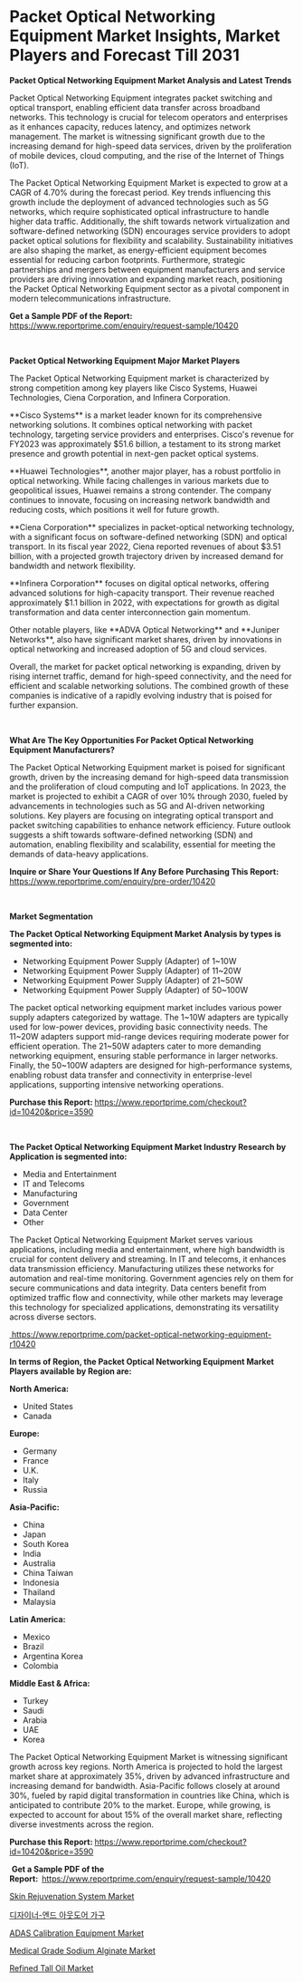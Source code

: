 <p><h1>Packet Optical Networking Equipment Market Insights, Market Players and Forecast Till 2031</h1></p><p><strong>Packet Optical Networking Equipment Market Analysis and Latest Trends</strong></p>
<p><p>Packet Optical Networking Equipment integrates packet switching and optical transport, enabling efficient data transfer across broadband networks. This technology is crucial for telecom operators and enterprises as it enhances capacity, reduces latency, and optimizes network management. The market is witnessing significant growth due to the increasing demand for high-speed data services, driven by the proliferation of mobile devices, cloud computing, and the rise of the Internet of Things (IoT).</p><p>The Packet Optical Networking Equipment Market is expected to grow at a CAGR of 4.70% during the forecast period. Key trends influencing this growth include the deployment of advanced technologies such as 5G networks, which require sophisticated optical infrastructure to handle higher data traffic. Additionally, the shift towards network virtualization and software-defined networking (SDN) encourages service providers to adopt packet optical solutions for flexibility and scalability. Sustainability initiatives are also shaping the market, as energy-efficient equipment becomes essential for reducing carbon footprints. Furthermore, strategic partnerships and mergers between equipment manufacturers and service providers are driving innovation and expanding market reach, positioning the Packet Optical Networking Equipment sector as a pivotal component in modern telecommunications infrastructure.</p></p>
<p><strong>Get a Sample PDF of the Report:&nbsp;</strong> <a href="https://www.reportprime.com/enquiry/request-sample/10420">https://www.reportprime.com/enquiry/request-sample/10420</a></p>
<p>&nbsp;</p>
<p><strong>Packet Optical Networking Equipment Major Market Players</strong></p>
<p><p>The Packet Optical Networking Equipment market is characterized by strong competition among key players like Cisco Systems, Huawei Technologies, Ciena Corporation, and Infinera Corporation. </p><p>**Cisco Systems** is a market leader known for its comprehensive networking solutions. It combines optical networking with packet technology, targeting service providers and enterprises. Cisco's revenue for FY2023 was approximately $51.6 billion, a testament to its strong market presence and growth potential in next-gen packet optical systems.</p><p>**Huawei Technologies**, another major player, has a robust portfolio in optical networking. While facing challenges in various markets due to geopolitical issues, Huawei remains a strong contender. The company continues to innovate, focusing on increasing network bandwidth and reducing costs, which positions it well for future growth.</p><p>**Ciena Corporation** specializes in packet-optical networking technology, with a significant focus on software-defined networking (SDN) and optical transport. In its fiscal year 2022, Ciena reported revenues of about $3.51 billion, with a projected growth trajectory driven by increased demand for bandwidth and network flexibility.</p><p>**Infinera Corporation** focuses on digital optical networks, offering advanced solutions for high-capacity transport. Their revenue reached approximately $1.1 billion in 2022, with expectations for growth as digital transformation and data center interconnection gain momentum.</p><p>Other notable players, like **ADVA Optical Networking** and **Juniper Networks**, also have significant market shares, driven by innovations in optical networking and increased adoption of 5G and cloud services.</p><p>Overall, the market for packet optical networking is expanding, driven by rising internet traffic, demand for high-speed connectivity, and the need for efficient and scalable networking solutions. The combined growth of these companies is indicative of a rapidly evolving industry that is poised for further expansion.</p></p>
<p>&nbsp;</p>
<p><strong>What Are The Key Opportunities For Packet Optical Networking Equipment Manufacturers?</strong></p>
<p><p>The Packet Optical Networking Equipment market is poised for significant growth, driven by the increasing demand for high-speed data transmission and the proliferation of cloud computing and IoT applications. In 2023, the market is projected to exhibit a CAGR of over 10% through 2030, fueled by advancements in technologies such as 5G and AI-driven networking solutions. Key players are focusing on integrating optical transport and packet switching capabilities to enhance network efficiency. Future outlook suggests a shift towards software-defined networking (SDN) and automation, enabling flexibility and scalability, essential for meeting the demands of data-heavy applications.</p></p>
<p><strong>Inquire or Share Your Questions If Any Before Purchasing This Report:</strong> <a href="https://www.reportprime.com/enquiry/pre-order/10420">https://www.reportprime.com/enquiry/pre-order/10420</a></p>
<p>&nbsp;</p>
<p><strong>Market Segmentation</strong></p>
<p><strong>The Packet Optical Networking Equipment Market Analysis by types is segmented into:</strong></p>
<p><ul><li>Networking Equipment Power Supply (Adapter) of 1~10W</li><li>Networking Equipment Power Supply (Adapter) of 11~20W</li><li>Networking Equipment Power Supply (Adapter) of 21~50W</li><li>Networking Equipment Power Supply (Adapter) of 50~100W</li></ul></p>
<p><p>The packet optical networking equipment market includes various power supply adapters categorized by wattage. The 1~10W adapters are typically used for low-power devices, providing basic connectivity needs. The 11~20W adapters support mid-range devices requiring moderate power for efficient operation. The 21~50W adapters cater to more demanding networking equipment, ensuring stable performance in larger networks. Finally, the 50~100W adapters are designed for high-performance systems, enabling robust data transfer and connectivity in enterprise-level applications, supporting intensive networking operations.</p></p>
<p><strong>Purchase this Report:&nbsp;</strong><a href="https://www.reportprime.com/checkout?id=10420&price=3590">https://www.reportprime.com/checkout?id=10420&price=3590</a></p>
<p>&nbsp;</p>
<p><strong>The Packet Optical Networking Equipment Market Industry Research by Application is segmented into:</strong></p>
<p><ul><li>Media and Entertainment</li><li>IT and Telecoms</li><li>Manufacturing</li><li>Government</li><li>Data Center</li><li>Other</li></ul></p>
<p><p>The Packet Optical Networking Equipment Market serves various applications, including media and entertainment, where high bandwidth is crucial for content delivery and streaming. In IT and telecoms, it enhances data transmission efficiency. Manufacturing utilizes these networks for automation and real-time monitoring. Government agencies rely on them for secure communications and data integrity. Data centers benefit from optimized traffic flow and connectivity, while other markets may leverage this technology for specialized applications, demonstrating its versatility across diverse sectors.</p></p>
<p><a href="https://www.reportprime.com/packet-optical-networking-equipment-r10420">&nbsp;https://www.reportprime.com/packet-optical-networking-equipment-r10420</a></p>
<p><strong>In terms of Region, the Packet Optical Networking Equipment Market Players available by Region are:</strong></p>
<p>
    <p> <strong> North America: </strong>
        <ul>
            <li>United States</li>
            <li>Canada</li>
        </ul>
        </p> 
    <p> <strong> Europe: </strong>
        <ul>
            <li>Germany</li>
            <li>France</li>
            <li>U.K.</li>
            <li>Italy</li>
            <li>Russia</li>
        </ul>
        </p> 
    <p> <strong> Asia-Pacific: </strong>
        <ul>
            <li>China</li>
            <li>Japan</li>
            <li>South Korea</li>
            <li>India</li>
            <li>Australia</li>
            <li>China Taiwan</li>
            <li>Indonesia</li>
            <li>Thailand</li>
            <li>Malaysia</li>
        </ul>
        </p> 
    <p> <strong> Latin America: </strong>
        <ul>
            <li>Mexico</li>
            <li>Brazil</li>
            <li>Argentina Korea</li>
            <li>Colombia</li>
        </ul>
        </p> 
    <p> <strong> Middle East & Africa: </strong>
        <ul>
            <li>Turkey</li>
            <li>Saudi</li>
            <li>Arabia</li>
            <li>UAE</li>
            <li>Korea</li>
        </ul>
    </p>
    </p>
<p><p>The Packet Optical Networking Equipment Market is witnessing significant growth across key regions. North America is projected to hold the largest market share at approximately 35%, driven by advanced infrastructure and increasing demand for bandwidth. Asia-Pacific follows closely at around 30%, fueled by rapid digital transformation in countries like China, which is anticipated to contribute 20% to the market. Europe, while growing, is expected to account for about 15% of the overall market share, reflecting diverse investments across the region.</p></p>
<p><strong>Purchase this Report: </strong><a href="https://www.reportprime.com/checkout?id=10420&price=3590">https://www.reportprime.com/checkout?id=10420&price=3590</a></p>
<p>&nbsp;<strong>Get a Sample PDF of the Report:&nbsp;&nbsp;</strong><a href="https://www.reportprime.com/enquiry/request-sample/10420">https://www.reportprime.com/enquiry/request-sample/10420</a></p>
<p><strong></strong></p>
<p><p><a href="https://github.com/bmorecock/Market-Research-Report-List-5/blob/main/skin-rejuvenation-system-market.md">Skin Rejuvenation System Market</a></p><p><a href="https://medium.com/@macking460/%EC%84%B8%EA%B3%84-designer-end-outdoor-furniture-market-%EC%9D%80-2024%EC%97%90%EC%84%9C-2031%EB%A1%9C-%EC%97%B0%ED%8F%89%EA%B7%A0-%EC%A6%9D%EA%B0%80%EC%9C%A8%EC%9D%84-%EB%B3%B4%EC%9D%BC-%EA%B2%83%EC%9C%BC%EB%A1%9C-%EC%98%88%EC%83%81%EB%90%A9%EB%8B%88%EB%8B%A4-6e9320d06679?postPublishedType=initial">디자이너-엔드 아웃도어 가구</a></p><p><a href="https://www.linkedin.com/pulse/future-ready-strategic-insights-global-adas-calibration-equipment-i55hc?trackingId=kyuFjwOBRfWQYJVrSk%2FOHQ%3D%3D">ADAS Calibration Equipment Market</a></p><p><a href="https://medium.com/@tracey.powell674/the-medical-grade-sodium-alginate-market-report-analyzes-important-operational-and-performance-9e174fabdfe1">Medical Grade Sodium Alginate Market</a></p><p><a href="https://issuu.com/reportprime-2/docs/refined-tall-oil-market-size-2030.p_7a97921d1cc5f7">Refined Tall Oil Market</a></p></p>